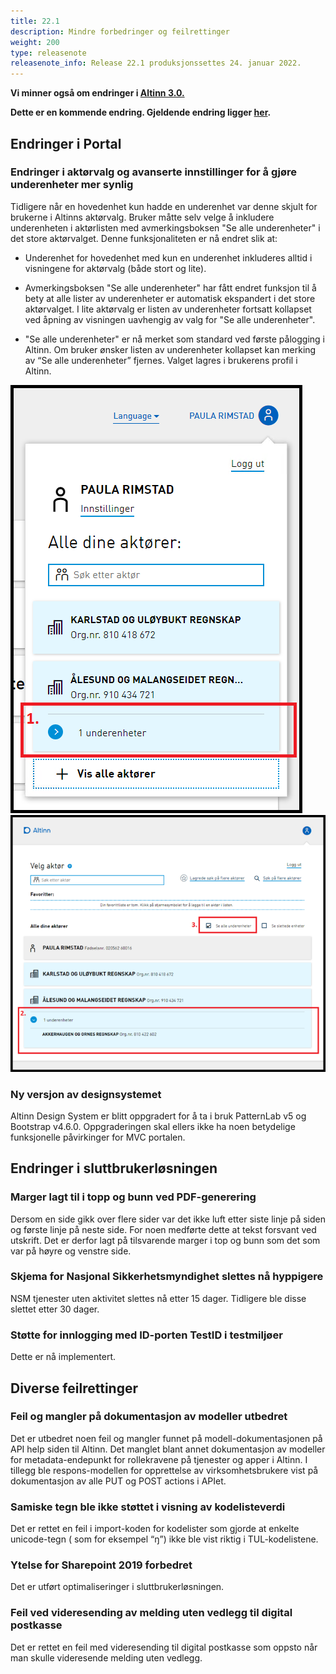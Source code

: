 ```yaml
---
title: 22.1
description: Mindre forbedringer og feilrettinger
weight: 200
type: releasenote
releasenote_info: Release 22.1 produksjonssettes 24. januar 2022.
---
```


**Vi minner også om endringer i [Altinn 3.0.](https://github.com/Altinn/altinn-studio/releases)**

**Dette er en kommende endring. Gjeldende endring ligger [her](../../2021/21-12).**

## Endringer i Portal

### Endringer i aktørvalg og avanserte innstillinger for å gjøre underenheter mer synlig

Tidligere når en hovedenhet kun hadde en underenhet var denne skjult for brukerne i Altinns aktørvalg. Bruker måtte selv velge å inkludere underenheten i aktørlisten med avmerkingsboksen "Se alle underenheter" i det store aktørvalget.
Denne funksjonaliteten er nå endret slik at:

- Underenhet for hovedenhet med kun en underenhet inkluderes alltid i visningene for aktørvalg (både stort og lite).

- Avmerkingsboksen "Se alle underenheter" har fått endret funksjon til å bety at alle lister av underenheter er automatisk ekspandert i det store aktørvalget. I lite aktørvalg er listen av underenheter fortsatt kollapset ved åpning av visningen uavhengig av valg for "Se alle underenheter".

- "Se alle underenheter" er nå merket som standard ved første pålogging i Altinn. Om bruker ønsker listen av underenheter kollapset kan merking av “Se alle underenheter” fjernes. Valget lagres i brukerens profil i Altinn.

![Skjermbilde som viser lite aktørvalg](LiteAktorValgAfter.png " ")
![Skjermbilde som viser stort aktørvalg](StortAktorValgAfter.png " ")

### Ny versjon av designsystemet

Altinn Design System er blitt oppgradert for å ta i bruk PatternLab v5 og Bootstrap v4.6.0. Oppgraderingen skal ellers ikke ha noen betydelige funksjonelle påvirkinger for MVC portalen.

## Endringer i sluttbrukerløsningen

### Marger lagt til i topp og bunn ved PDF-generering

Dersom en side gikk over flere sider var det ikke luft etter siste linje på siden og første linje på neste side. For noen medførte dette at tekst forsvant ved utskrift. Det er derfor lagt på tilsvarende marger i top og bunn som det som var på høyre og venstre side.

### Skjema for Nasjonal Sikkerhetsmyndighet slettes nå hyppigere

NSM tjenester uten aktivitet slettes nå etter 15 dager. Tidligere ble disse slettet etter 30 dager.

### Støtte for innlogging med ID-porten TestID i testmiljøer

Dette er nå implementert.


## Diverse feilrettinger

### Feil og mangler på dokumentasjon av modeller utbedret

Det er utbedret noen feil og mangler funnet på modell-dokumentasjonen på API help siden til Altinn. Det manglet blant annet dokumentasjon av modeller for metadata-endepunkt for rollekravene på tjenester og apper i Altinn. I tillegg ble respons-modellen for opprettelse av virksomhetsbrukere vist på dokumentasjon av alle PUT og POST actions i APIet.

### Samiske tegn ble ikke støttet i visning av kodelisteverdi

Det er rettet en feil i import-koden for kodelister som gjorde at enkelte unicode-tegn ( som for eksempel “ŋ”) ikke ble vist riktig i TUL-kodelistene.


### Ytelse for Sharepoint 2019 forbedret

Det er utført optimaliseringer i sluttbrukerløsningen.

### Feil ved videresending av melding uten vedlegg til digital postkasse

Det er rettet en feil med videresending til digital postkasse som oppsto når man skulle videresende melding uten vedlegg.